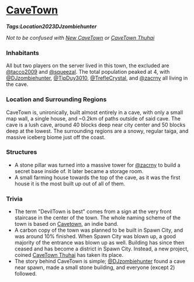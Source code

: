 # [CaveTown](#cavetown)
___Tags:<span class="tag tag-green">Location</span><span class="tag tag-pink">2023</span><span class="tag tag-blurple">DJzombiehunter</span>___

_Not to be confused with [New CaveTown](#new-cavetown) or [CaveTown Thuhai](#second-cavetown)_

### Inhabitants

All but two players on the server lived in this town, the excluded are [@tacco2009](#tacco2009) and [@squeezal](#squeezal). The total population peaked at 4, with [@DJzombiehunter](#djzombiehunter), [@TipDuy3010](#tipduy3010), [@TrefleCrystal](#treflecrystal), and [@zacrny](#zacrny) all living in the cave.

### Location and Surrounding Regions

CaveTown is, unironically, built almost entirely in a cave, with only a small map wall, a single house, and ~0.2km of paths outside of said cave. The cave is a lush cave, around 40 blocks deep near city center and 50 blocks deep at the lowest. The surrounding regions are a snowy, regular taiga, and massive iceberg biome just off the coast.

### Structures

*   A stone pillar was turned into a massive tower for [@zacrny](#zacrny) to build a secret base inside of. It later became a storage room.
*   A small farming house towards the top of the cave, as it was the first house it is the most built up out of all of them.

### Trivia

*   The term "DevilTown is best" comes from a sign at the very front staircase in the center of the town. The whole naming scheme of the town is based on [Cavetown](https://en.wikipedia.org/wiki/Cavetown), an indie band.
*   A carbon copy of the town was planned to be built in Spawn City, and was around 10% finished. When Spawn City was blown up, a good majority of the entrance was blown up as well. Building has since then ceased and has become a district in Spawn City. Instead, a new project, coined [CaveTown Thuhai](#second-cavetown) has taken its place.
*   The story behind CaveTown is simple; [@DJzombiehunter](#djzombiehunter) found a cave near spawn, made a small stone building, and everyone (except 2) followed.